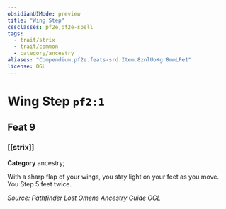 ```yaml
---
obsidianUIMode: preview
title: "Wing Step"
cssclasses: pf2e,pf2e-spell
tags:
  - trait/strix
  - trait/common
  - category/ancestry
aliases: "Compendium.pf2e.feats-srd.Item.8znlUoKgr8mmLPe1"
license: OGL
---
```

# Wing Step `pf2:1`
## Feat 9
### [[strix]]

**Category** ancestry; 




With a sharp flap of your wings, you stay light on your feet as you move. You Step 5 feet twice.

*Source: Pathfinder Lost Omens Ancestry Guide*
*OGL*